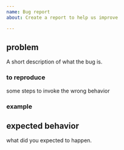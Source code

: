 ```yaml
---
name: Bug report
about: Create a report to help us improve

---
```


## problem
A short description of what the bug is.

### to reproduce <!--optional-->
some steps to invoke the wrong behavior

### example <!--optional-->

## expected behavior
what did you expected to happen.
